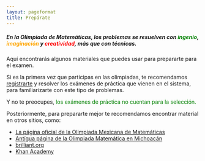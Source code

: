 ```yaml
---
layout: pageformat
title: Prepárate
---
```


##### En la Olimpiada de Matemáticas, los problemas se resuelven con <span style="color:green">ingenio</span>, <span style="color:orange">imaginación</span> y <span style="color:red">creatividad</span>, más que con técnicas.

Aquí encontrarás algunos materiales que puedes usar para prepararte para el examen.

Si es la primera vez que participas en las olimpiadas, te recomendamos  [registrarte](/registro) y resolver los exámenes de práctica que vienen en el sistema, para familiarizarte con este tipo de problemas.

Y no te preocupes, <span style="color:green">los exámenes de práctica no cuentan para la selección.</span>

Posteriormente, para prepararte mejor te recomendamos encontrar material en otros sitios, como:

- [La página oficial de la Olimpiada Mexicana de Matemáticas](https://www.ommenlinea.org/)
- [Antígua página de la Olimpiada Matemática en Michoacán](http://ichi.fismat.umich.mx/omm/recursos/)
- [brilliant.org](https://brilliant.org)
- [Khan Academy](https://www.khanacademy.org/)
